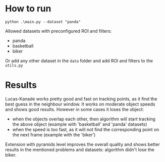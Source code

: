 # How to run
`python .\main.py --dataset "panda"`

Allowed datasets with preconfigured ROI and filters:
- panda
- basketball
- biker

Or add any other dataset in the `data` folder and add ROI and filters to the `utils.py`

# Results
Lucas-Kanade works pretty good and fast on tracking points, as it find the best guess in the neighbour window. It works on moderate object speeds and shows good results. However in some cases it loses the object:
 - when the objects overlap each other, then algorithm will start tracking the above object (example with 'basketball' and 'panda' datasets)
 - when the speed is too fast, as it will not find the corresponding point on the next frame (example with the 'biker')

 Extension with pyramids level improves the overall quality and shows better results in the mentioned problems and datasets: algorithm didn't lose the biker.